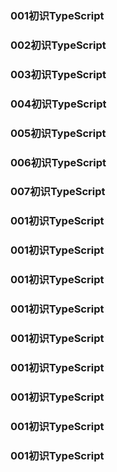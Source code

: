 ### 001初识TypeScript
### 002初识TypeScript
### 003初识TypeScript
### 004初识TypeScript
### 005初识TypeScript
### 006初识TypeScript
### 007初识TypeScript
### 001初识TypeScript
### 001初识TypeScript
### 001初识TypeScript
### 001初识TypeScript
### 001初识TypeScript
### 001初识TypeScript
### 001初识TypeScript
### 001初识TypeScript
### 001初识TypeScript